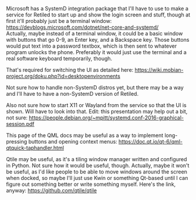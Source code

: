 Microsoft has a SystemD integration package that I'll have to use to make a service for Retiled to start up and show the login screen and stuff, though at first it'll probably just be a terminal window:
https://devblogs.microsoft.com/dotnet/net-core-and-systemd/
<br>Actually, maybe instead of a terminal window, it could be a basic window with buttons that go 0-9, an Enter key, and a Backspace key. Those buttons would put text into a password textbox, which is then sent to whatever program unlocks the phone. Preferably it would just use the terminal and a real software keyboard temporarily, though.

That's required for switching the UI as detailed here:
https://wiki.mobian-project.org/doku.php?id=desktopenvironments

Not sure how to handle non-SystemD distros yet, but there may be a way and I'll have to have a non-SystemD version of Retiled.

Also not sure how to start X11 or Wayland from the service so that the UI is shown. Will have to look into that. Edit: this presentation may help out a bit, not sure:
https://people.debian.org/~mpitt/systemd.conf-2016-graphical-session.pdf

This page of the QML docs may be useful as a way to implement long-pressing buttons and opening context menus:
https://doc.qt.io/qt-6/qml-qtquick-taphandler.html

Qtile may be useful, as it's a tiling window manager written and configured in Python. Not sure how it would be useful, though. Actually, maybe it won't be useful, as I'd like people to be able to move windows around the screen when docked, so maybe I'll just use Kwin or something Qt-based until I can figure out something better or write something myself. Here's the link, anyway:
https://github.com/qtile/qtile
